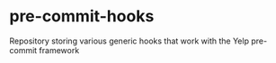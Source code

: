 # pre-commit-hooks
Repository storing various generic hooks that work with the Yelp pre-commit framework
